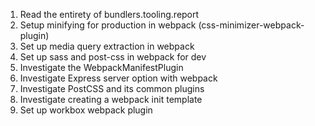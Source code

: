 1. Read the entirety of bundlers.tooling.report
2. Setup minifying for production in webpack (css-minimizer-webpack-plugin)
3. Set up media query extraction in webpack
4. Set up sass and post-css in webpack for dev
5. Investigate the WebpackManifestPlugin
6. Investigate Express server option with webpack
7. Investigate PostCSS and its common plugins
8. Investigate creating a webpack init template
9. Set up workbox webpack plugin

